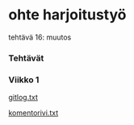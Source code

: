# ohte harjoitustyö

tehtävä 16: muutos

### Tehtävät

### Viikko 1

[gitlog.txt](https://github.com/lllIIlIIlll/ot-harjoitustyo/blob/master/laskarit/viikko1/gitlog.txt)

[komentorivi.txt](https://github.com/lllIIlIIlll/ot-harjoitustyo/blob/master/laskarit/viikko1/komentorivi.txt)
